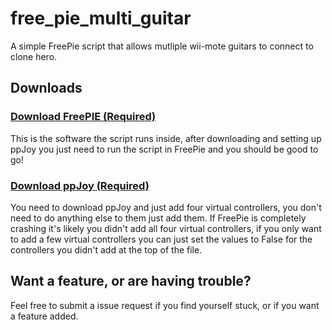 # free_pie_multi_guitar
A simple FreePie script that allows mutliple wii-mote guitars to connect to clone hero.

## Downloads
### [Download FreePIE (Required)](http://andersmalmgren.github.io/FreePIE/)
This is the software the script runs inside, after downloading and setting up ppJoy you just need to run the script in FreePie and you should be good to go!

### [Download ppJoy (Required)](https://github.com/elitak/PPJoy/releases)
You need to download ppJoy and just add four virtual controllers, you don't need to do anything else to them just add them.  If FreePie is completely crashing it's likely you didn't add all four virtual controllers, if you only want to add a few virtual controllers you can just set the values to False for the controllers you didn't add at the top of the file.

## Want a feature, or are having trouble?
Feel free to submit a issue request if you find yourself stuck, or if you want a feature added.
